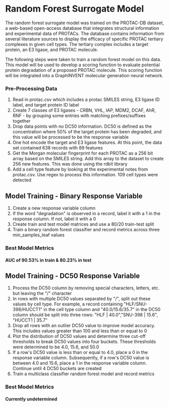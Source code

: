 
# Random Forest Surrogate Model


The random forest surrogate model was trained on the PROTAC-DB dataset, a web-based open-access database that integrates structural information and experimental data of PROTACs. The database contains information from several literature sources to display the efficacy of specific PROTAC tertiary complexes in given cell types. The tertiary complex includes a target protein, an E3 ligase, and PROTAC molecule. 

The following steps were taken to train a random forest model on this data. This model will be used to develop a scoring function to evaluate potential protein degradation of a proposed PROTAC molecule. This scoring function will be integrated into a GraphINVENT molecular generation neural network.

### Pre-Processing Data

1. Read in protac.csv which includes a protac SMILES string, E3 ligase ID label, and target protein ID label
2. Create 7 classes of E3 ligases - CRBN, VHL, IAP, MDM2, DCAF, AhR, RNF - by grouping some entries with matching prefixes/suffixes together
3. Drop data points with no DC50 information. DC50 is defined as the concentration where 50% of the target protein has been degraded, and this value will be processed to be the response variable
4. One hot encode the target and E3 ligase features. At this point, the data set contained 638 records with 89 features
5. Get the Morgan molecular fingerprint for each PROTAC as a 256 bit array based on the SMILES string. Add this array to the dataset to create 256 new features. This was done using the rdkit library
6. Add a cell type feature by looking at the experimental notes from protac.csv. Use regex to process this information. 109 cell types were detected

## Model Training - Binary Response Variable

1. Create a new response variable column
2. If the word "degradation" is observed in a record, label it with a 1 in the response column. If not, label it with a 0
3. Create train and test model matrices and use a 80/20 train-test split
4. Train a binary random forest classifier and record metrics across three min_samples_leaf values

### Best Model Metrics

#### AUC of 90.53% in train & 80.23% in test

## Model Training - DC50 Response Variable

1. Process the DC50 column by removing special characters, letters, etc. but leaving the "/" character
2. In rows with multiple DC50 values separated by "/", split out these values by cell type. For example, a record containing "HLF/SNU-398/HUCCT1" in the cell type column and "40.0/15.6/35.7" in the DC50 column should be split into three rows: "HLF | 40.0","SNU-398 | 15.6", "HUCCT1 | 35.7"
3. Drop all rows with an outlier DC50 value to improve model accuracy. This includes values greater than 100 and less than or equal to 0
4. Plot the distribution of DC50 values and determine three cut-off thresholds to break DC50 values into four buckets. These thresholds were determined to be 4.0, 15.6, and 50.0
5. If a row's DC50 value is less than or equal to 4.0, place a 0 in the response variable column. Subsequently, if a row's DC50 value is between 4.0 and 15.6, place a 1 in the response variable column. Continue until 4 DC50 buckets are created
6. Train a multiclass classifier random forest model and record metrics

### Best Model Metrics

#### Currently undetermined
